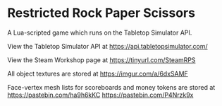 # Restricted Rock Paper Scissors
A Lua-scripted game which runs on the Tabletop Simulator API.

View the Tabletop Simulator API at https://api.tabletopsimulator.com/

View the Steam Workshop page at https://tinyurl.com/SteamRPS

All object textures are stored at https://imgur.com/a/6dxSAMF

Face-vertex mesh lists for scoreboards and money tokens are stored at https://pastebin.com/ha9h6kKC https://pastebin.com/P4Nrzk9x
